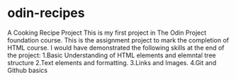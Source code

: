# odin-recipes
A Cooking Recipe Project
This is my first project in The Odin Project foundation course.
This is the assignment project to mark the completion of HTML course.
I would have demonstrated the following skills at the end of the project:
1.Basic Understanding of HTML elements and elemntal tree structure
2.Text elements and formatting.
3.Links and Images.
4.Git and Github basics
